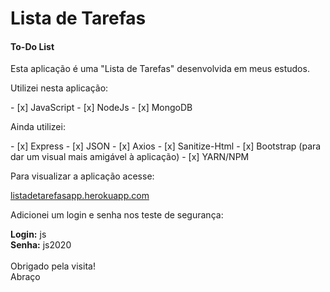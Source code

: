 <h1> Lista de Tarefas </h1>
<h4>To-Do List</h4>
<p>Esta aplicação é uma "Lista de Tarefas" desenvolvida em meus estudos.</p>
<p>Utilizei nesta aplicação:</p>
- [x] JavaScript
- [x] NodeJs
- [x] MongoDB

<p>Ainda utilizei:</p>
- [x] Express
- [x] JSON
- [x] Axios
- [x] Sanitize-Html
- [x] Bootstrap (para dar um visual mais amigável à aplicação)
- [x] YARN/NPM

<p>Para visualizar a aplicação acesse:</p>
<a href='https://listadetarefasapp.herokuapp.com'>listadetarefasapp.herokuapp.com</a>
<br>
<p>Adicionei um login e senha nos teste de segurança:</p>
<b>Login:</b> js<br>
<b>Senha:</b> js2020<br>
<br>
Obrigado pela visita!<br>
Abraço
